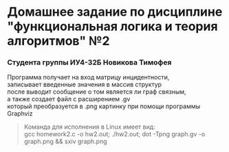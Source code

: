 # Домашнее задание по дисциплине "функциональная логика и теория алгоритмов" №2
### Студента группы ИУ4-32Б Новикова Тимофея
Программа получает на вход матрицу инцидентности,<br/>
записывает введенные значения в массив структур<br/>
после выводит сообщение о том является ли граф связным,<br/>
а также создает файл с расширением .gv<br/>
который преобразуется в .png картинку при помощи программы Graphviz
> Команда для исполнения в Linux имеет вид:<br/>
> gcc homework2.c -o hw2.out; ./hw2.out; dot -Tpng graph.gv -o graph.png && sxiv graph.png
